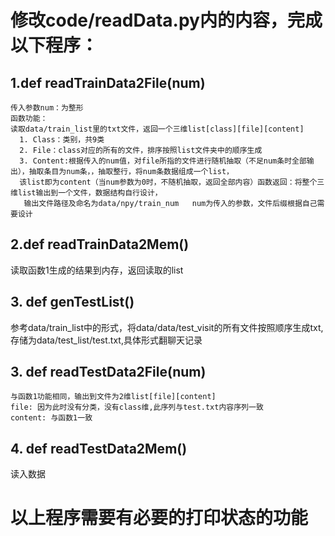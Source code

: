 # 修改code/readData.py内的内容，完成以下程序：
## 1.def readTrainData2File(num)

    传入参数num：为整形
    函数功能：	
    读取data/train_list里的txt文件，返回一个三维list[class][file][content]
      1. Class：类别，共9类
      2. File：class对应的所有的文件，排序按照list文件夹中的顺序生成
      3. Content:根据传入的num值，对file所指的文件进行随机抽取（不足num条时全部输出），抽取条目为num条，，抽取整行，将num条数据组成一个list，
      该list即为content（当num参数为0时，不随机抽取，返回全部内容）函数返回：将整个三维list输出到一个文件，数据结构自行设计，
       输出文件路径及命名为data/npy/train_num   num为传入的参数，文件后缀根据自己需要设计

## 2.def readTrainData2Mem()

  读取函数1生成的结果到内存，返回读取的list



## 3. def genTestList()

  参考data/train_list中的形式，将data/data/test_visit的所有文件按照顺序生成txt,存储为data/test_list/test.txt,具体形式翻聊天记录

## 3. def readTestData2File(num)
    
    与函数1功能相同，输出到文件为2维list[file][content]
    file: 因为此时没有分类，没有class维,此序列与test.txt内容序列一致
    content: 与函数1一致

## 4. def readTestData2Mem()

  读入数据



# 以上程序需要有必要的打印状态的功能
